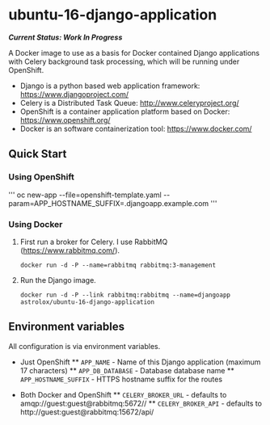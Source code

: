 # ubuntu-16-django-application

**_Current Status: Work In Progress_**

A Docker image to use as a basis for Docker contained Django applications with Celery background task processing, which will be running under OpenShift.

* Django is a python based web application framework: https://www.djangoproject.com/
* Celery is a Distributed Task Queue: http://www.celeryproject.org/
* OpenShift is a container application platform based on Docker: https://www.openshift.org/
* Docker is an software containerization tool: https://www.docker.com/

## Quick Start

### Using OpenShift

'''
oc new-app --file=openshift-template.yaml --param=APP_HOSTNAME_SUFFIX=.djangoapp.example.com
'''

### Using Docker

 1. First run a broker for Celery. I use RabbitMQ (https://www.rabbitmq.com/).
    ```
    docker run -d -P --name=rabbitmq rabbitmq:3-management 
    ```

 2. Run the Django image.
    ```
    docker run -d -P --link rabbitmq:rabbitmq --name=djangoapp astrolox/ubuntu-16-django-application
    ```

## Environment variables

All configuration is via environment variables.

* Just OpenShift
** ``APP_NAME`` - Name of this Django application (maximum 17 characters)
** ``APP_DB_DATABASE`` - Database database name
** ``APP_HOSTNAME_SUFFIX`` - HTTPS hostname suffix for the routes

* Both Docker and OpenShift
** ``CELERY_BROKER_URL`` - defaults to amqp://guest:guest@rabbitmq:5672//
** ``CELERY_BROKER_API`` - defaults to http://guest:guest@rabbitmq:15672/api/

